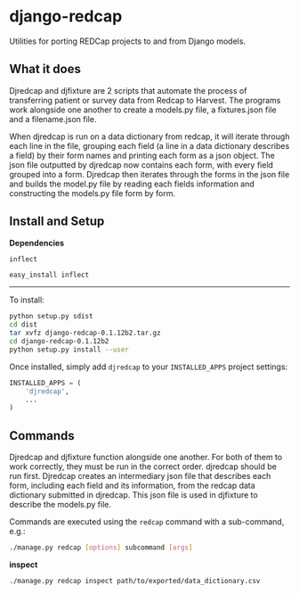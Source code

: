 django-redcap
=============

Utilities for porting REDCap projects to and from Django models.

What it does
------------

Djredcap and djfixture are 2 scripts that automate the process of transferring patient or survey data from Redcap to Harvest. The programs work alongside one another to create a models.py file, a fixtures.json file and a filename.json file.

When djredcap is run on a data dictionary from redcap, it will iterate through each line in the file, grouping each field (a line in a data dictionary describes a field) by their form names and printing each form as a json object. The json file outputted by djredcap now contains each form, with every field grouped into a form. Djredcap then iterates through the forms in the json file and builds the model.py file by reading each fields information and constructing the models.py file form by form.

Install and Setup
-----------------

**Dependencies**

`inflect`

```bash
easy_install inflect
```
--------------------
To install:

```bash
python setup.py sdist
cd dist
tar xvfz django-redcap-0.1.12b2.tar.gz
cd django-redcap-0.1.12b2
python setup.py install --user
```

Once installed, simply add `djredcap` to your `INSTALLED_APPS` project settings:

```python
INSTALLED_APPS = (
    'djredcap',
    ...
)
```

Commands
--------

Djredcap and djfixture function alongside one another. For both of them to work correctly, they must be run in the correct order. djredcap should be run first. Djredcap creates an intermediary json file that describes each form, including each field and its information, from the redcap data dictionary submitted in djredcap. This json file is used in djfixture to describe the models.py file.

Commands are executed using the `redcap` command with a sub-command, e.g.:

```bash
./manage.py redcap [options] subcommand [args]
```

**inspect**

```bash
./manage.py redcap inspect path/to/exported/data_dictionary.csv
```

